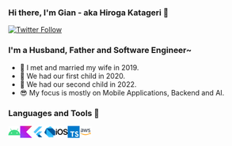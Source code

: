 ### Hi there, I'm Gian - aka Hiroga Katageri 👋

[![Twitter Follow](https://img.shields.io/twitter/follow/HirogaKatageri?color=1DA1F2&logo=twitter&style=for-the-badge)](https://twitter.com/intent/follow?screen_name=HirogaKatageri)

### I'm a Husband, Father and Software Engineer~

- 💍 I met and married my wife in 2019.
- 👧 We had our first child in 2020.
- 👧 We had our second child in 2022.
- 😎 My focus is mostly on Mobile Applications, Backend and AI.

### Languages and Tools 🧰

<img align="left" alt="Android" width="24px" src="https://raw.githubusercontent.com/github/explore/80688e429a7d4ef2fca1e82350fe8e3517d3494d/topics/android/android.png">
<img align="left" alt="Kotlin" width="24px" src="https://raw.githubusercontent.com/github/explore/80688e429a7d4ef2fca1e82350fe8e3517d3494d/topics/kotlin/kotlin.png" />
<img align="left" alt="Flutter" width="24px" src="https://raw.githubusercontent.com/github/explore/80688e429a7d4ef2fca1e82350fe8e3517d3494d/topics/flutter/flutter.png">
<img align="left" alt="Dart" width="24px" src="https://raw.githubusercontent.com/github/explore/80688e429a7d4ef2fca1e82350fe8e3517d3494d/topics/dart/dart.png">
<img align="left" alt="iOS" width="24px" src="https://raw.githubusercontent.com/github/explore/80688e429a7d4ef2fca1e82350fe8e3517d3494d/topics/ios/ios.png">
<img align="left" alt="Typescript" width="24px" src="https://raw.githubusercontent.com/github/explore/80688e429a7d4ef2fca1e82350fe8e3517d3494d/topics/typescript/typescript.png">
<img align="left" alt="AWS" width="24px" src="https://raw.githubusercontent.com/github/explore/80688e429a7d4ef2fca1e82350fe8e3517d3494d/topics/aws/aws.png">
